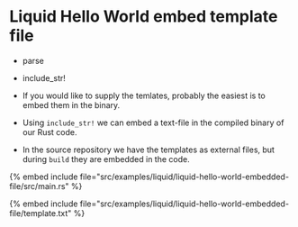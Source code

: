 # Liquid Hello World embed template file

* parse
* include_str!

* If you would like to supply the temlates, probably the easiest is to embed them in the binary.
* Using `include_str!` we can embed a text-file in the compiled binary of our Rust code.
* In the source repository we have the templates as external files, but during `build` they are embedded in the code.

{% embed include file="src/examples/liquid/liquid-hello-world-embedded-file/src/main.rs" %}

{% embed include file="src/examples/liquid/liquid-hello-world-embedded-file/template.txt" %}


